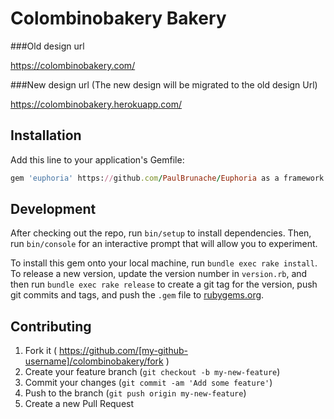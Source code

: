 # Colombinobakery Bakery

###Old design url

https://colombinobakery.com/

###New design url (The new design will be migrated to the old design Url)

https://colombinobakery.herokuapp.com/

## Installation

Add this line to your application's Gemfile:

```ruby 
gem 'euphoria' https://github.com/PaulBrunache/Euphoria as a framework

```

## Development

After checking out the repo, run `bin/setup` to install dependencies. Then, run `bin/console` for an interactive prompt that will allow you to experiment.

To install this gem onto your local machine, run `bundle exec rake install`. To release a new version, update the version number in `version.rb`, and then run `bundle exec rake release` to create a git tag for the version, push git commits and tags, and push the `.gem` file to [rubygems.org](https://rubygems.org).

## Contributing

1. Fork it ( https://github.com/[my-github-username]/colombinobakery/fork )
2. Create your feature branch (`git checkout -b my-new-feature`)
3. Commit your changes (`git commit -am 'Add some feature'`)
4. Push to the branch (`git push origin my-new-feature`)
5. Create a new Pull Request
